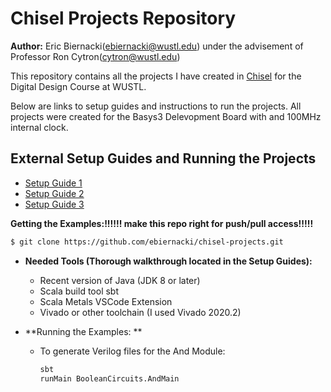 # Chisel Projects Repository

**Author:** Eric Biernacki(ebiernacki@wustl.edu) under the advisement of Professor Ron Cytron(cytron@wustl.edu)

This repository contains all the projects I have created in [Chisel](https://www.chisel-lang.org/) for the Digital Design Course at WUSTL.

Below are links to setup guides and instructions to run the projects. All projects were created for the Basys3 Delevopment Board with and 100MHz internal clock. 

## External Setup Guides and Running the Projects

- [Setup Guide 1](https://docs.google.com/document/d/13pX-4cFuGuj_i7VRhmksyf7YL6-qXiF8-O9J9m_yVfI/edit?usp=sharing)
- [Setup Guide 2](https://docs.google.com/document/d/1-muYy8XSGP4EbMIbLuwTEscIj1UC-u8HU5glcBpIFUo/edit?usp=sharing)
- [Setup Guide 3](https://docs.google.com/document/d/1O-y1rnS1V_Bjyc2GwYd9C6Gq1IsqVcxacy2lTD6tHME/edit?usp=sharing)


**Getting the Examples:!!!!!! make this repo right for push/pull access!!!!!**
```bash
$ git clone https://github.com/ebiernacki/chisel-projects.git
```

- **Needed Tools (Thorough walkthrough located in the Setup Guides):**
    - Recent version of Java (JDK 8 or later)
    - Scala build tool sbt
    - Scala Metals VSCode Extension
    - Vivado or other toolchain (I used Vivado 2020.2)


- **Running the Examples: **
    - To generate Verilog files for the And Module:
        ```bash
        sbt
        runMain BooleanCircuits.AndMain
        ```






